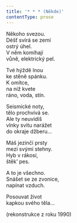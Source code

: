 ```yaml
---
title: '* * * (Někde)'
contentType: prose
---
```


<section>

Někoho svezou.  
Déšť svírá se zemí  
ostrý úhel.  
V něm komíhají  
vůně, elektrický pel.

Tvé hýždě lnou  
ke stěně spánku.  
K omítce,  
na níž kvete  
ráno, voda, stín.

Seismické noty,  
tělo prochvívá se.  
Ale ty neuvidíš  
vlnky svitu narážet  
do okraje džberu…

Máš jezinčí prsty  
mezi svými stehny.  
Hyb v rákosí,  
štěk’ pes.

A to je všechno.  
Snášet se ze zvonice,  
napínat vzduch.

Posouvat život  
kapkou svého těla…

(rekonstrukce z roku 1990)

</section>
